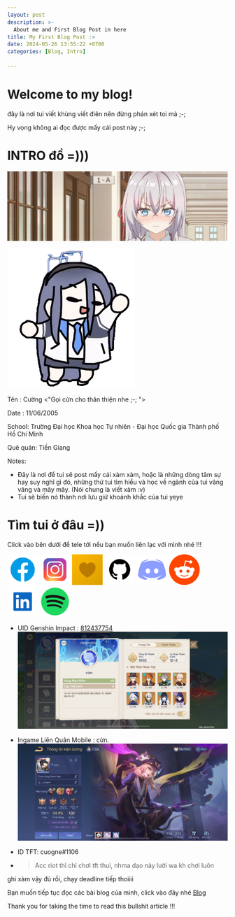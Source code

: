 ```yaml
---
layout: post
description: >-
  About me and First Blog Post in here
title: My First Blog Post :>
date: 2024-05-26 13:55:22 +0700
categories: [Blog, Intro]

---
```


# Welcome to my blog!
đây là nơi tui viết khùng viết điên nên đừng phán xét toi mà ;-;

Hy vọng không ai đọc được mấy cái post này ;-;

# INTRO đồ =)))

![Arya](/img/intro/arya.gif)

![Arisu Dance](/img/intro/blue-archive-arisu.gif)

Tên : Cường <"Gọi cừn cho thân thiện nhe ;-; ">

Date : 11/06/2005

School: Trường Đại học Khoa học Tự nhiên - Đại học Quốc gia Thành phố Hồ Chí Minh

Quê quán: Tiền Giang

Notes:
- Đây là nơi để tui sẽ post mấy cái xàm xàm, hoặc là những dòng tâm sự hay suy nghĩ gì đó, những thứ tui tìm hiểu và học về ngành của tui vâng vâng và mây mây. (Nói chung là viết xàm :v)
- Tui sẽ biến nó thành nơi lưu giữ khoảnh khắc của tui yeye

# Tìm tui ở đâu =))

Click vào bên dưới để tele tới nếu bạn muốn liên lạc với mình nhé !!!

[<img src="/img/intro/fb.png" alt="fb" width="70"/>](https://www.facebook.com/cuoq.nc/)
[<img src="/img/intro/instagram.png" alt="ins" width="70"/>](https://www.instagram.com/_cuogne/)
[<img src="/img/intro/locket.png" alt="locket" width="70"/>](https://locket.camera/links/WZTL5Pb85EWVSeHJ8)
[<img src="/img/intro/github.png" alt="github" width="70"/>](https://github.com/cuogne)
[<img src="/img/intro/discord.png" alt="discord" width="70"/>](https://discord.gg/haycRy5eqW)
[<img src="/img/intro/reddit.png" alt="reddit" width="70"/>](https://www.reddit.com/user/cuogne/)
[<img src="/img/intro/linkedin.png" alt="linkedin" width="70"/>](https://www.linkedin.com/in/cuogne/)
[<img src="/img/intro/spotify.png" alt="spotify" width="70"/>](https://open.spotify.com/playlist/00NUGyjyWXOXmFaSaDvNRX?si=1f16c625fd014ef6)

- UID Genshin Impact : [812437754](https://enka.network/u/812437754/)
![Genshin Impact](/img/intro/genshin_impact.jpeg)

- Ingame Liên Quân Mobile : cừn.
![Liên Quân Mobile](/img/intro/lq.jpeg)

- ID TFT: cuogne#1106

- > Acc riot thì chỉ chơi tft thui, nhma dạo này lười wa kh chơi luôn

ghi xàm vậy đủ rồi, chạy deadline tiếp thoiiii

Bạn muốn tiếp tục đọc các bài blog của mình, click vào đây nhé [Blog](https://cuogne.github.io/)

Thank you for taking the time to read this bullshit article !!!

